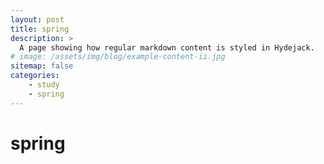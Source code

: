 ```yaml
---
layout: post
title: spring  
description: >
  A page showing how regular markdown content is styled in Hydejack.
# image: /assets/img/blog/example-content-ii.jpg
sitemap: false
categories: 
    - study
    - spring 
---
```



# spring 